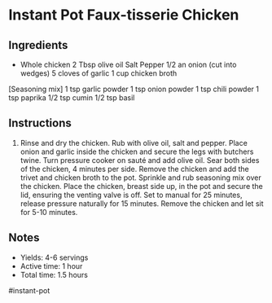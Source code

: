 # Instant Pot Faux-tisserie Chicken

## Ingredients

- Whole chicken
2 Tbsp olive oil
Salt
Pepper
1/2 an onion (cut into wedges)
5 cloves of garlic
1 cup chicken broth

[Seasoning mix]
1 tsp garlic powder
1 tsp onion powder
1 tsp chili powder
1 tsp paprika
1/2 tsp cumin
1/2 tsp basil

## Instructions

1. Rinse and dry the chicken.
Rub with olive oil, salt and pepper.
Place onion and garlic inside the chicken and secure the legs with butchers twine.
Turn pressure cooker on sauté and add olive oil.
Sear both sides of the chicken, 4 minutes per side.
Remove the chicken and add the trivet and chicken broth to the pot.
Sprinkle and rub seasoning mix over the chicken.
Place the chicken, breast side up, in the pot and secure the lid, ensuring the venting valve is off.
Set to manual for 25 minutes, release pressure naturally for 15 minutes.
Remove the chicken and let sit for 5-10 minutes.

## Notes
- Yields: 4-6 servings
- Active time: 1 hour
- Total time: 1.5 hours

#instant-pot
